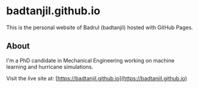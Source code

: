 # badtanjil.github.io

This is the personal website of Badrul (badtanjil) hosted with GitHub Pages.

## About
I'm a PhD candidate in Mechanical Engineering working on machine learning and hurricane simulations.

Visit the live site at: [https://badtanjil.github.io](https://badtanjil.github.io)

